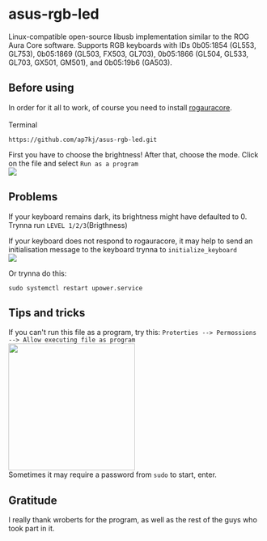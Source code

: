 # asus-rgb-led

<p>Linux-compatible open-source libusb implementation similar to the ROG Aura Core software. Supports RGB keyboards with IDs 0b05:1854 (GL553, GL753), 0b05:1869 (GL503, FX503, GL703), 0b05:1866 (GL504, GL533, GL703, GX501, GM501), and 0b05:19b6 (GA503).</p>

## Before using
In order for it all to work, of course you need to install <a href="https://github.com/wroberts/rogauracore#installation">rogauracore</a>.<br><br>
Terminal

```
https://github.com/ap7kj/asus-rgb-led.git
```
First you have to choose the brightness! After that, choose the mode. Click on the file and select `Run as a program`<br>
<img src='https://i.ibb.co/1bnDYWG/Screenshot-from-2022-09-10-22-16-01.png'>

## Problems
If your keyboard remains dark, its brightness might have defaulted to 0. Trynna run `LEVEL 1/2/3`(Brigthness)

If your keyboard does not respond to rogauracore, it may help to send an initialisation message to the keyboard trynna to `initialize_keyboard`<br>
<img src='https://i.ibb.co/1bnDYWG/Screenshot-from-2022-09-10-22-16-01.png](https://i.ibb.co/yh7K4H3/Screenshot-from-2022-09-10-22-31-14.png'>

Or trynna do this:
```
sudo systemctl restart upower.service
```

## Tips and tricks
If you can't run this file as a program, try this: `Proterties --> Permossions --> Allow executing file as program`<br>
<img
src='https://i.ibb.co/qrN2cBG/Screenshot-from-2022-09-10-22-28-06.png'
width='250'
heigth='120'><br>
Sometimes it may require a password from `sudo` to start, enter.

## Gratitude
I really thank wroberts for the program, as well as the rest of the guys who took part in it.
